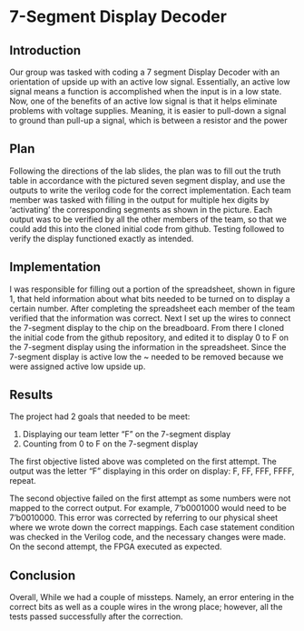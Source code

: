 # 7-Segment Display Decoder

## Introduction
 Our group was tasked with coding a 7 segment Display Decoder with an orientation of upside up with an active low signal. Essentially, an active low signal means a function is accomplished when the input is in a low state. Now, one of the benefits of an active low signal is that it helps eliminate problems with voltage supplies. Meaning, it is easier to pull-down a signal to ground than pull-up a signal, which is between a resistor and the power 

## Plan
Following the directions of the lab slides, the plan was to fill out the truth table in accordance with the pictured seven segment display, and use the outputs to write the verilog code for the correct implementation. Each team member was tasked with filling in the output for multiple hex digits by ‘activating’ the corresponding segments as shown in the picture. Each output was to be verified by all the other members of the team, so that we could add this into the cloned initial code from github. Testing followed to verify the display functioned exactly as intended.

## Implementation
I was responsible for filling out a portion of the spreadsheet, shown in figure 1, that held information about what bits needed to be turned on to display a certain number. After completing the spreadsheet each member of the team verified that the information was correct. Next I set up the wires to connect the 7-segment display to the chip on the breadboard. From there I cloned the initial code from the github repository, and edited it to display 0 to F on the 7-segment display using the information in the spreadsheet. Since the 7-segment display is active low the ~ needed to be removed because we were assigned active low upside up.

## Results
The project had 2 goals that needed to be meet:</br>
1. Displaying our team letter “F” on the 7-segment display 
1. Counting from 0 to F on the 7-segment display

The first objective listed above was completed on the first attempt. The output was the letter “F” displaying in this order on display: F, FF, FFF, FFFF, repeat. 

The second objective failed on the first attempt as some numbers were not mapped to the correct output. For example, 7’b0001000 would need to be 7’b0010000. This error was corrected by referring to our  physical sheet where we wrote down the correct mappings. Each case statement condition was checked in the Verilog code, and the necessary changes were made. On the second attempt, the FPGA executed as expected.

## Conclusion
Overall, 
While we had a couple of missteps. Namely, an error entering in the correct bits as well as a couple wires in the wrong place; however, all the tests passed successfully after the correction.  
